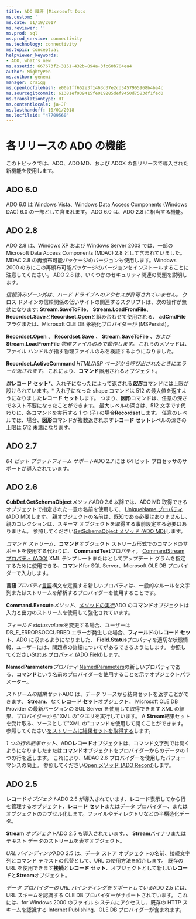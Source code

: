 ```yaml
---
title: ADO 履歴 |Microsoft Docs
ms.custom: ''
ms.date: 01/19/2017
ms.reviewer: ''
ms.prod: sql
ms.prod_service: connectivity
ms.technology: connectivity
ms.topic: conceptual
helpviewer_keywords:
- ADO, what's new
ms.assetid: 667673f2-3151-432b-894a-3fc60b704ea4
author: MightyPen
ms.author: genemi
manager: craigg
ms.openlocfilehash: e00a1ff652e3f1463d37e2cd5457965968b4ba4c
ms.sourcegitcommit: 61381ef939415fe019285def9450d7583df1fed0
ms.translationtype: HT
ms.contentlocale: ja-JP
ms.lasthandoff: 10/01/2018
ms.locfileid: "47709560"
---
```

# <a name="ado-features-for-each-release"></a>各リリースの ADO の機能
このトピックでは、ADO、ADO MD、および ADOX の各リリースで導入された新機能を使用します。

## <a name="ado-60"></a>ADO 6.0
 ADO 6.0 は Windows Vista、Windows Data Access Components (Windows DAC) 6.0 の一部として含まれます。 ADO 6.0 は、ADO 2.8 に相当する機能。

## <a name="ado-28"></a>ADO 2.8
 ADO 2.8 は、Windows XP および Windows Server 2003 では、一部の Microsoft Data Access Components (MDAC) 2.8 として含まれていました。 MDAC 2.8 の再頒布可能パッケージのバージョンも使用します。Windows 2000 のみにこの再頒布可能パッケージのバージョンをインストールすることに注意してください。 ADO 2.8 は、いくつかのセキュリティ関連の問題を説明します。

 *信頼済みゾーン外は、ハード ドライブへのアクセスが許可されていません。*
クロス ドメインの信頼関係の低いサイトの関連するスクリプトは、次の操作が無効になります: **Stream.SaveToFile**、 **Stream.LoadFromFile**、 **Recordset.Save**と**Recordset.Open**と組み合わせて使用される、 **adCmdFile**フラグまたは、Microsoft OLE DB 永続化プロバイダーが (MSPersist)。

 **Recordset.Open** *、* **Recordset.Save** *、* **Stream.SaveToFile** *、および* **Stream.LoadFromFile** *物理ファイルのみで動作します。*
これらのメソッドは、ファイル ハンドルが指す物理ファイルのみを検証するようになりました。

 **Recordset.ActiveCommand** *HTML/ASP ページから呼び出されたときにエラーが返されます。*
これにより、**コマンド**誤用されるオブジェクト。

 *数***レコード セット***、入れ子になったによって返される***図形***コマンドには上限が設けられています。* 
入れ子になった shape コマンドは 512 の最大値を返すようになりました**レコード セット**します。 つまり、**図形**コマンドは、任意の深さでネスト不要になったことができます。 最大レベルの深さは、512 文字です代わりに、各コマンドを実行する 1 つ (子) の場合**Recordset**します。 任意のレベルでは、場合、**図形**コマンドが複数返されます**レコード セット**レベルの深さの上限は 512 未満になります。

## <a name="ado-27"></a>ADO 2.7
 *64 ビット プラットフォーム サポート*ADO 2.7 には 64 ビット プロセッサのサポートが導入されています。

## <a name="ado-26"></a>ADO 2.6
 **CubDef.GetSchemaObject***メソッド*ADO 2.6 以降では、ADO MD 取得できるオブジェクトで指定された一意の名前を使用して、 [UniqueName プロパティ (ADO MD)](../../ado/reference/ado-md-api/uniquename-property-ado-md.md)します。   親オブジェクトの名前は、既知である必要はありませんし、親のコレクションは、スキーマ オブジェクトを取得する事前設定する必要はありません。 参照してください[GetSchemaObject メソッド (ADO MD)](../../ado/reference/ado-md-api/getschemaobject-method-ado-md.md)します。

 *コマンド ストリーム*、**コマンド**オブジェクト ストリーム形式でのコマンドのサポートを使用する代わりに、 **CommandText**プロパティ。 [CommandStream プロパティ (ADO)](../../ado/reference/ado-api/commandstream-property-ado.md) XML テンプレートまたはとしてアップデート グラムを指定するために使用できる、**コマンド**for SQL Server、Microsoft OLE DB プロバイダーで入力します。

 **言語***プロパティ*[言語](../../ado/reference/ado-api/dialect-property.md)構文を定義する新しいプロパティは、一般的なルールを文字列またはストリームを解析するプロバイダーを使用することです。  

 **Command.Execute***メソッド*、[メソッドの実行](../../ado/reference/ado-api/execute-method-ado-command.md)ADO の**コマンド**オブジェクトは入力と出力のストリームを使用して強化されています。  

 *フィールド statusvalues*を変更する場合、ユーザーは DB_E_ERRORSOCCURRED エラーが発生した場合、**フィールド**の**レコード セット**、ADO に収まるようになりました、 **Field.Status**プロパティを適切な状態情報、ユーザーには、問題点の詳細についてがあるできるようにします。 参照してください[Status プロパティ (ADO Field)](../../ado/reference/ado-api/status-property-ado-field.md)します。

 **NamedParameters***プロパティ* [NamedParameters](../../ado/reference/ado-api/namedparameters-property-ado.md)の新しいプロパティである、**コマンド**という名前のプロバイダーを使用することを示すオブジェクトパラメーター。  

 *ストリームの結果セット*ADO は、データ ソースから結果セットを返すことができます、 **Stream**、なく**レコード セット**オブジェクト。 Microsoft OLE DB Provider の最新バージョンの SQL Server を使用して取得できます XML の結果、プロバイダーから"XML の"クエリを実行しています。 A **Stream**結果セットを受け取る、ソースとして"XML の"コマンドを使用して開くことができます。 参照してください[をストリームに結果セットを取得する](../../ado/guide/data/retrieving-resultsets-into-streams.md)します。

 *1 つの行の結果セット*、ADO**レコード**オブジェクトは、コマンド文字列では開くようになりましたまたは**コマンド**オブジェクトをプロバイダーからのデータの 1 つの行を返します。 これにより、MDAC 2.6 プロバイダーを使用したパフォーマンスの向上。 参照してください[Open メソッド (ADO Record)](../../ado/reference/ado-api/open-method-ado-record.md)します。

## <a name="ado-25"></a>ADO 2.5
 **レコード***オブジェクト*ADO 2.5 が導入されています、**レコード**表示してから行を管理するオブジェクト、**レコード セット**またはデータ プロバイダー、またはオブジェクトのカプセル化します。ファイルやディレクトリなどの半構造化データ。

 **Stream** *オブジェクト*ADO 2.5 も導入されています。、 **Stream**バイナリまたはテキスト データのストリームを表すオブジェクト。

 *URL バインディング*ADO 2.5 は、データ ストア オブジェクトの名前、接続文字列とコマンド テキストの代替として、URL の使用方法を紹介します。 既存の URL を使用できます**接続**と**レコード セット**、オブジェクトとして新しい**レコード**と**Stream**オブジェクト。

 *データ プロバイダーの URL バインディングをサポートしている*ADO 2.5 には、URL スキームを認識する OLE DB プロバイダーがサポートされています。 これには、for Windows 2000 のファイル システムにアクセスし、既存の HTTP スキームを認識する Internet Publishing、OLE DB プロバイダーが含まれます。
